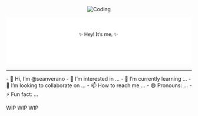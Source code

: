 <div style="text-align: center;">
    <img src="https://github.com/user-attachments/assets/7df243b6-1712-4a33-9f5f-55dae2f9aa5a" alt="Coding" style="max-width: 100%; height: auto;">
</div>

<p align="center">
  <img src="https://raw.githubusercontent.com/seanverano/seanverano/main/seanverano-header.svg" alt="Description" width="600"/>
</p>
<hr>
- 👋 Hi, I’m @seanverano
- 👀 I’m interested in ...
- 🌱 I’m currently learning ...
- 💞️ I’m looking to collaborate on ...
- 📫 How to reach me ...
- 😄 Pronouns: ...
- ⚡ Fun fact: ...

<!---![seanverano-github-header](https://github.com/user-attachments/assets/d0cbcf7a-7423-4647-80de-98eab56171db)

seanverano/seanverano is a ✨ special ✨ repository because its `README.md` (this file) appears on your GitHub profile.
You can click the Preview link to take a look at your changes.
--->

WIP WIP WIP
